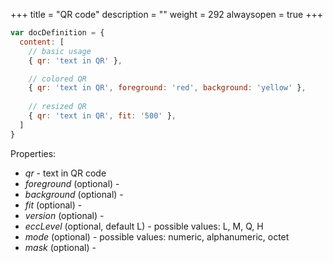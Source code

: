 +++
title = "QR code"
description = ""
weight = 292
alwaysopen = true
+++

```js
var docDefinition = {
  content: [
    // basic usage
    { qr: 'text in QR' },

    // colored QR
    { qr: 'text in QR', foreground: 'red', background: 'yellow' },
    
    // resized QR
    { qr: 'text in QR', fit: '500' },
  ]
}
```

Properties:
<!-- TODO add descriptons for these properties. It will be nice to add these to the @types/pdfmake too -->
* _qr_ - text in QR code
* _foreground_ (optional) -
* _background_ (optional) -
* _fit_ (optional) -
* _version_ (optional) -
* _eccLevel_ (optional, default L) - possible values: L, M, Q, H
* _mode_ (optional) - possible values: numeric, alphanumeric, octet
* _mask_ (optional) -
